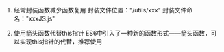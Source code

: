1. 经常封装函数减少函数复用
  封装文件位置："/utils/xxx"
  封装文件命名："xxxJS.js"

2. 使用箭头函数代替this指针
  ES6中引入了一种新的函数形式——箭头函数，可以实现this指针的代替，推荐使用